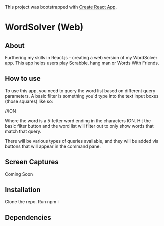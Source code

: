 This project was bootstrapped with [Create React App](https://github.com/facebook/create-react-app).

# WordSolver (Web)

## About

Furthering my skills in React.js - creating a web version of my WordSolver app.
This app helps users play Scrabble, hang man or Words With Friends.

## How to use

To use this app, you need to query the word list based on different query parameters.
A basic filter is something you'd type into the text input boxes (those squares) like so:

//ION

Where the word is a 5-letter word ending in the characters ION. Hit the basic filter button and the word list will filter out to only
show words that match that query.

There will be various types of queries available, and they will be added via buttons that will appear in the command pane.

## Screen Captures
Coming Soon

## Installation

Clone the repo.
Run npm i

## Dependencies
